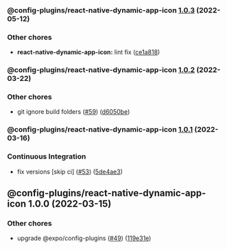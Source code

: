 ### @config-plugins/react-native-dynamic-app-icon [1.0.3](https://github.com/expo/config-plugins/compare/@config-plugins/react-native-dynamic-app-icon@1.0.2...@config-plugins/react-native-dynamic-app-icon@1.0.3) (2022-05-12)


### Other chores

* **react-native-dynamic-app-icon:** lint fix ([ce1a818](https://github.com/expo/config-plugins/commit/ce1a818564b30ea2adb057d8f64960da52d026ed))

### @config-plugins/react-native-dynamic-app-icon [1.0.2](https://github.com/expo/config-plugins/compare/@config-plugins/react-native-dynamic-app-icon@1.0.1...@config-plugins/react-native-dynamic-app-icon@1.0.2) (2022-03-22)


### Other chores

* git ignore build folders ([#59](https://github.com/expo/config-plugins/issues/59)) ([d6050be](https://github.com/expo/config-plugins/commit/d6050beb2a5c68dc59287c27ec388c2002ec7904))

### @config-plugins/react-native-dynamic-app-icon [1.0.1](https://github.com/expo/config-plugins/compare/@config-plugins/react-native-dynamic-app-icon@1.0.0...@config-plugins/react-native-dynamic-app-icon@1.0.1) (2022-03-16)


### Continuous Integration

* fix versions [skip ci] ([#53](https://github.com/expo/config-plugins/issues/53)) ([5de4ae3](https://github.com/expo/config-plugins/commit/5de4ae3e6182c32b7aa24d70ccd23a11663bb089))

## @config-plugins/react-native-dynamic-app-icon 1.0.0 (2022-03-15)


### Other chores

* upgrade @expo/config-plugins ([#49](https://github.com/expo/config-plugins/issues/49)) ([119e31e](https://github.com/expo/config-plugins/commit/119e31edf110409272ace750f02d651124e1a22d))
